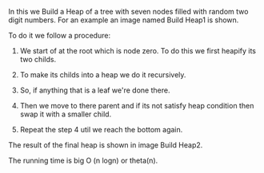 In this we Build a Heap of a tree with seven nodes filled with random two digit numbers.
For an example an image named Build Heap1 is shown.

To do it we follow a procedure:

1. We start of at the root which is node zero. To do this we first heapify its two childs.

2. To make its childs into a heap we do it recursively. 

3. So, if anything that is a leaf we're done there. 

4. Then we move to there parent and if its not satisfy heap condition then swap it with a smaller child. 

5. Repeat the step 4 util we reach the bottom again. 

The result of the final heap is shown in image Build Heap2.

The running time is big O (n logn) or theta(n). 